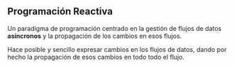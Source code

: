 ## Programación Reactiva

Un paradigma de programación centrado en la gestión de flujos de datos **asíncronos** y la propagación de los cambios en esos flujos.

Hace posible y sencillo expresar cambios en los flujos de datos, dando por hecho la propagación de esos cambios en todo todo el flujo.
